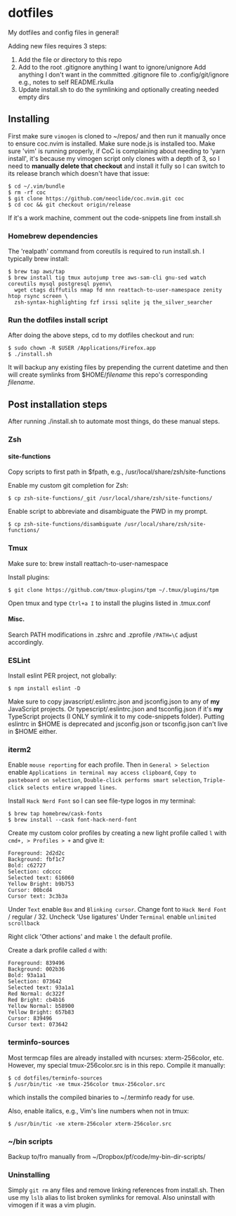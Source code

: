 # dotfiles
My dotfiles and config files in general!

Adding new files requires 3 steps:

   1. Add the file or directory to this repo
   2. Add to the root .gitignore anything I want to ignore/unignore
      Add anything I don't want in the committed .gitignore file to .config/git/ignore e.g., notes to self README.rkulla
   3. Update install.sh to do the symlinking and optionally creating needed empty dirs

## Installing

First make sure `vimogen` is cloned to ~/repos/ and then run it manually once to ensure coc.nvim is installed. Make sure node.js is installed too. Make sure 'vim' is running properly, if CoC is complaining about needing to 'yarn install', it's because my vimogen script only clones with a depth of 3, so I need to **manually delete that checkout** and install it fully so I can switch to its release branch which doesn't have that issue:

    $ cd ~/.vim/bundle
    $ rm -rf coc
    $ git clone https://github.com/neoclide/coc.nvim.git coc
    $ cd coc && git checkout origin/release

If it's a work machine, comment out the code-snippets line from install.sh


### Homebrew dependencies

The 'realpath' command from coreutils is required to run install.sh. I typically brew install:

    $ brew tap aws/tap
    $ brew install tig tmux autojump tree aws-sam-cli gnu-sed watch coreutils mysql postgresql pyenv\
      wget ctags diffutils nmap fd nnn reattach-to-user-namespace zenity htop rsync screen \
      zsh-syntax-highlighting fzf irssi sqlite jq the_silver_searcher

### Run the dotfiles install script

After doing the above steps, cd to my dotfiles checkout and run:

    $ sudo chown -R $USER /Applications/Firefox.app
    $ ./install.sh

It will backup any existing files by prepending the current datetime and then
will create symlinks from $HOME/*filename* this repo's corresponding *filename*.

## Post installation steps
After running ./install.sh to automate most things, do these manual steps.

### Zsh
#### site-functions
Copy scripts to first path in $fpath, e.g., /usr/local/share/zsh/site-functions

Enable my custom git completion for Zsh:

    $ cp zsh-site-functions/_git /usr/local/share/zsh/site-functions/

Enable script to abbreviate and disambiguate the PWD in my prompt.

    $ cp zsh-site-functions/disambiguate /usr/local/share/zsh/site-functions/

### Tmux
Make sure to: brew install reattach-to-user-namespace

Install plugins:

    $ git clone https://github.com/tmux-plugins/tpm ~/.tmux/plugins/tpm

Open tmux and type `Ctrl+a I` to install the plugins listed in .tmux.conf

#### Misc.
Search PATH modifications in .zshrc and .zprofile `/PATH=\C` adjust accordingly.

### ESLint
Install eslint PER project, not globally:

    $ npm install eslint -D

Make sure to copy javascript/.eslintrc.json and jsconfig.json to any of **my** JavaScript projects.
Or typescript/.eslintrc.json and tsconfig.json if it's **my** TypeScript projects
(I ONLY symlink it to my code-snippets folder). Putting eslintrc in $HOME is deprecated and
jsconfig.json or tsconfig.json can't live in $HOME either.

### iterm2
Enable `mouse reporting` for each profile. Then in `General > Selection` enable 
`Applications in terminal may access clipboard`, `Copy to pasteboard on selection`,
`Double-click performs smart selection`, `Triple-click selects entire wrapped lines`.

Install `Hack Nerd Font` so I can see file-type logos in my terminal:

    $ brew tap homebrew/cask-fonts
    $ brew install --cask font-hack-nerd-font

Create my custom color profiles by creating a new light profile called `l` with `cmd+, > Profiles > +` and give it:
   
    Foreground: 2d2d2c
    Background: fbf1c7
    Bold: c62727
    Selection: cdcccc
    Selected text: 616060
    Yellow Bright: b9b753
    Cursor: 00bcd4
    Cursor text: 3c3b3a

Under `Text` enable `Box` and `Blinking cursor`. Change font to `Hack Nerd Font` / regular / 32. Uncheck 'Use ligatures'
Under `Terminal` enable `unlimited scrollback`

Right click 'Other actions' and make `l` the default profile.

Create a dark profile called `d` with:

    Foreground: 839496
    Background: 002b36
    Bold: 93a1a1
    Selection: 073642
    Selected text: 93a1a1
    Red Normal: dc322f
    Red Bright: cb4b16
    Yellow Normal: b58900
    Yellow Bright: 657b83
    Cursor: 839496
    Cursor text: 073642

### terminfo-sources
Most termcap files are already installed with ncurses: xterm-256color, etc.
However, my special tmux-256color.src is in this repo. Compile it manually:

    $ cd dotfiles/terminfo-sources
    $ /usr/bin/tic -xe tmux-256color tmux-256color.src

which installs the compiled binaries to ~/.terminfo ready for use.

Also, enable italics, e.g., Vim's line numbers when not in tmux:

    $ /usr/bin/tic -xe xterm-256color xterm-256color.src

### ~/bin scripts
Backup to/fro manually from ~/Dropbox/pf/code/my-bin-dir-scripts/

### Uninstalling
Simply `git rm` any files and remove linking references from install.sh. Then
use my `lslb` alias to list broken symlinks for removal. Also uninstall with vimogen
if it was a vim plugin.
